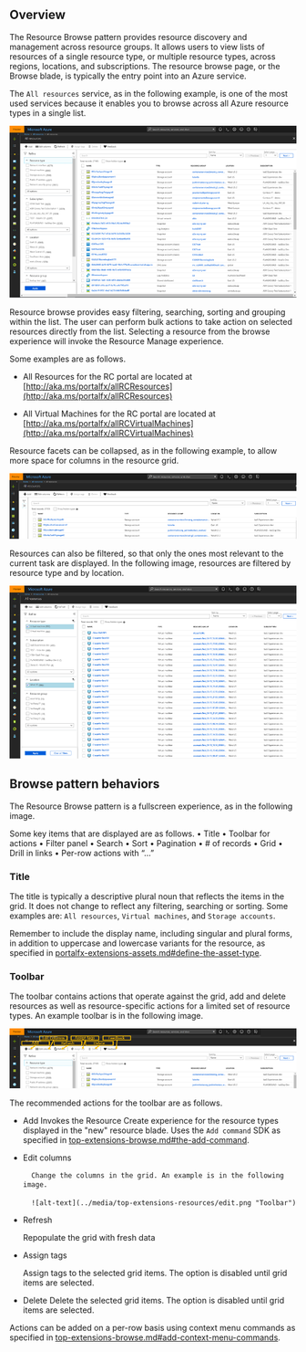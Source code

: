 
## Overview

The Resource Browse pattern provides resource discovery and management across resource groups. It allows users to view lists of resources of a single resource type, or multiple resource types, across regions, locations, and subscriptions.  The resource browse page, or the Browse blade, is typically the entry point into an Azure service.

The `All resources` service, as in the following example, is one of the most used services because it enables you to browse across all Azure resource types in a single list.  
  
![alt-text](../media/top-extensions-resources/allResources.png "All resources – unfiltered")
  
Resource browse provides easy filtering, searching, sorting and grouping within the list.  The user can perform bulk actions to take action on selected resources directly from the list.  Selecting a resource from the browse experience will invoke the Resource Manage experience.

Some examples are as follows.

* All Resources for the RC portal are located at   [http://aka.ms/portalfx/allRCResources](http://aka.ms/portalfx/allRCResources)

* All Virtual Machines for the RC portal are located at  [http://aka.ms/portalfx/allRCVirtualMachines](http://aka.ms/portalfx/allRCVirtualMachines)

Resource facets can be collapsed, as in the following example, to allow more space for columns in the resource grid.

![alt-text](../media/top-extensions-resources/noFacets.png "Resource screen with facet pane collapsed")

 Resources can also be filtered, so that only the ones most relevant to the current task are displayed. In the following image, resources are filtered by resource type and by location.
 
![alt-text](../media/top-extensions-resources/filtered.png "Filtered Resources")

## Browse pattern behaviors

The Resource Browse pattern is a fullscreen experience, as in the following image.

Some key items that are displayed are as follows.
•	Title
•	Toolbar for actions
•	Filter panel
•	Search
•	Sort
•	Pagination
•	# of records
•	Grid
•	Drill in links
•	Per-row actions with “…”

### Title

The title is typically a descriptive plural noun that reflects the items in the grid.  It does not change to reflect any filtering, searching or sorting. Some examples are: `All resources`, `Virtual machines`, and `Storage accounts`. 

Remember to include the display name, including singular and plural forms, in addition to uppercase and lowercase variants for the resource, as specified in [portalfx-extensions-assets.md#define-the-asset-type](portalfx-extensions-assets.md#define-the-asset-type).

### Toolbar

The toolbar contains actions that operate against the grid, add and delete resources as well as resource-specific actions for a limited set of resource types. An example toolbar is in the following image.

  
![alt-text](../media/top-extensions-resources/toolbar.png "Toolbar")
  
The recommended actions for the toolbar are as follows.

* Add
    Invokes the Resource Create experience for the resource types displayed in the "new" resource blade.  Uses the `Add command` SDK as specified in [top-extensions-browse.md#the-add-command](top-extensions-browse.md#the-add-command).

* Edit columns

        Change the columns in the grid. An example is in the following image.
  
        ![alt-text](../media/top-extensions-resources/edit.png "Toolbar")
  
* Refresh

    Repopulate the grid with fresh data

* Assign tags

    Assign tags to the selected grid items.  The option is disabled until grid items are selected.

* Delete
    Delete the selected grid items.  The option is disabled until grid items are selected.

Actions can be added on a per-row basis using context menu commands as specified in [top-extensions-browse.md#add-context-menu-commands](top-extensions-browse.md#add-context-menu-commands).
